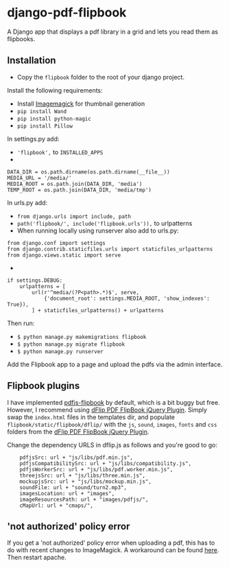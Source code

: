 # django-pdf-flipbook
A Django app that displays a pdf library in a grid and lets you read them as flipbooks.

## Installation
- Copy the `flipbook` folder to the root of your django project.

Install the following requirements:
- Install [Imagemagick](http://docs.wand-py.org/en/0.4.4/guide/install.html#install-imagemagick-on-debian-ubuntu) for thumbnail generation
- `pip install Wand`
- `pip install python-magic`
- `pip install Pillow`

In settings.py add:
- `'flipbook',` to `INSTALLED_APPS`
- 
```
DATA_DIR = os.path.dirname(os.path.dirname(__file__))
MEDIA_URL = '/media/'
MEDIA_ROOT = os.path.join(DATA_DIR, 'media')
TEMP_ROOT = os.path.join(DATA_DIR, 'media/tmp')
```

In urls.py add:
- `from django.urls import include, path`
- `path('flipbook/', include('flipbook.urls')),` to urlpatterns
- When running locally using runserver also add to urls.py:
```
from django.conf import settings
from django.contrib.staticfiles.urls import staticfiles_urlpatterns
from django.views.static import serve
```
- 
```
if settings.DEBUG:
    urlpatterns = [
        url(r'^media/(?P<path>.*)$', serve,
            {'document_root': settings.MEDIA_ROOT, 'show_indexes': True}),
        ] + staticfiles_urlpatterns() + urlpatterns
```

Then run:
- `$ python manage.py makemigrations flipbook`
- `$ python manage.py migrate flipbook`
- `$ python manage.py runserver`

Add the Flipbook app to a page and upload the pdfs via the admin interface.

## Flipbook plugins
I have implemented [pdfjs-flipbook](https://github.com/iberan/pdfjs-flipbook) by default, which is a bit buggy but free. However, I recommend using [dFlip PDF FlipBook jQuery Plugin](https://codecanyon.net/item/dflip-flipbook-jquery-plugin/15834127). Simply swap the `index.html` files in the templates dir, and populate `flipbook/static/flipbook/dflip/` with the `js`, `sound`, `images`, `fonts` and `css` folders from the [dFlip PDF FlipBook jQuery Plugin](https://codecanyon.net/item/dflip-flipbook-jquery-plugin/15834127).

Change the dependency URLS in dflip.js as follows and you're good to go: 
```
    pdfjsSrc: url + "js/libs/pdf.min.js",
    pdfjsCompatibilitySrc: url + "js/libs/compatibility.js",
    pdfjsWorkerSrc: url + "js/libs/pdf.worker.min.js",
    threejsSrc: url + "js/libs/three.min.js",
    mockupjsSrc: url + "js/libs/mockup.min.js",
    soundFile: url + "sound/turn2.mp3",
    imagesLocation: url + "images",
    imageResourcesPath: url + "images/pdfjs/",
    cMapUrl: url + "cmaps/", 
``` 
## 'not authorized' policy error
If you get a 'not authorized' policy error when uploading a pdf, this has to do with recent changes to ImageMagick. A workaround can be found [here](https://github.com/HazyResearch/fonduer/issues/170). Then restart apache.
